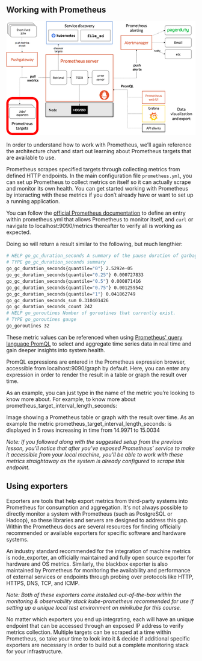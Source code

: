## Working with Prometheus

![Prometheus Working](https://github.com/vamsikrishna2049/Kubernetes/blob/5217edd0afe35f42a2acfd29b97211e9985c32ad/K8S%20Monitoring/Prometheus%20Architecture%20-Working.png)

In order to understand how to work with Prometheus, we’ll again reference the architecture chart and start out learning about Prometheus targets that are available to use.

Prometheus scrapes specified targets through collecting metrics from defined HTTP endpoints. In the main configuration file ```prometheus.yml```, you can set up Prometheus to collect metrics on itself so it can actually scrape and monitor its own health. You can get started working with Prometheus by interacting with these metrics if you don’t already have or want to set up a running application.

You can follow the [official Prometheus documentation](https://prometheus.io/docs/prometheus/latest/getting_started/#configuring-prometheus-to-monitor-itself) to define an entry within prometheus.yml that allows Prometheus to monitor itself, and ```curl``` or navigate to localhost:9090/metrics thereafter to verify all is working as expected.


Doing so will return a result similar to the following, but much lengthier:

```bash
# HELP go_gc_duration_seconds A summary of the pause duration of garbage collection cycles.
# TYPE go_gc_duration_seconds summary
go_gc_duration_seconds{quantile="0"} 2.5292e-05
go_gc_duration_seconds{quantile="0.25"} 0.000727833
go_gc_duration_seconds{quantile="0.5"} 0.000871416
go_gc_duration_seconds{quantile="0.75"} 0.001259542
go_gc_duration_seconds{quantile="1"} 0.041862749
go_gc_duration_seconds_sum 0.310401426
go_gc_duration_seconds_count 242
# HELP go_goroutines Number of goroutines that currently exist.
# TYPE go_goroutines gauge
go_goroutines 32
```

These metric values can be referenced when using [Prometheus' query language PromQL](https://prometheus.io/docs/prometheus/latest/querying/basics/#time-series-selectors) to select and aggregate time series data in real time and gain deeper insights into system health. 

PromQL expressions are entered in the Prometheus expression browser, accessible from localhost:9090/graph by default. Here, you can enter any expression in order to render the result in a table or graph the result over time.

 As an example, you can just type in the name of the metric you’re looking to know more about. For example, to know more about prometheus_target_interval_length_seconds:
 

Image showing a Prometheus table or graph with the result over time.   As an example the metric prometheus_target_interval_length_seconds: is displayed in 5 rows increasing in time from 14.9971 to 15.0034

_Note: If you followed along with the suggested setup from the previous lesson, you’ll notice that after you’ve exposed Prometheus’ service to make it accessible from your local machine, you’ll be able to work with these metrics straightaway as the system is already configured to scrape this endpoint._

## Using exporters
Exporters are tools that help export metrics from third-party systems into Prometheus for consumption and aggregation. It's not always possible to directly monitor a system with Prometheus (such as PostgreSQL or Hadoop), so these libraries and servers are designed to address this gap. Within the Prometheus docs are several resources for finding officially recommended or available exporters for specific software and hardware systems.


An industry standard recommended for the integration of machine metrics is node_exporter, an officially maintained and fully open source exporter for hardware and OS metrics. Similarly, the blackbox exporter is also maintained by Prometheus for monitoring the availability and performance of external services or endpoints through probing over protocols like HTTP, HTTPS, DNS, TCP, and ICMP.

_Note: Both of these exporters come installed out-of-the-box within the monitoring & observability stack kube-prometheus recommended for use if setting up a unique local test environment on minikube for this course._

No matter which exporters you end up integrating, each will have an unique endpoint that can be accessed through an exposed IP address to verify metrics collection. Multiple targets can be scraped at a time within Prometheus, so take your time to look into it & decide if additional specific exporters are necessary in order to build out a complete monitoring stack for your infrastructure.
